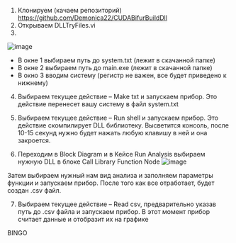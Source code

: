 1)	Клонируем (качаем репозиторий) https://github.com/Demonica22/CUDABifurBuildDll
2)	Открываем DLLTryFiles.vi 
3)	
![image](https://github.com/user-attachments/assets/a6772689-9ada-419d-99fa-a56124374127)

- В окне 1 выбираем путь до system.txt (лежит в скачанной папке)
- В окне 2 выбираем путь до main.exe (лежит в скачанной папке)
- В окно 3 вводим систему (регистр не важен, все будет приведено к нижнему)
4)	Выбираем текущее действие – Make txt и запускаем прибор. Это действие перенесет вашу систему в файл system.txt

5)	Выбираем текущее действие – Run shell и запускаем прибор. Это действие скомпилирует DLL библиотеку. Высветится консоль, после 10-15 секунд нужно будет нажать любую клавишу в ней и она закроется.
6)	Переходим в Block Diagram и в Кейсе Run Analysis выбираем нужную DLL в блоке Call Library Function Node
 ![image](https://github.com/user-attachments/assets/34da8244-87a0-4727-b65d-e18b5bbfb1bc)

Затем выбираем нужный нам вид анализа и заполняем параметры функции и запускаем прибор. После того как все отработает, будет создан .csv файл.

7)	Выбираем текущее действие – Read csv, предварительно указав путь до .csv файла и запускаем прибор. В этот момент прибор считает данные и отобразит их на графике

BINGO
